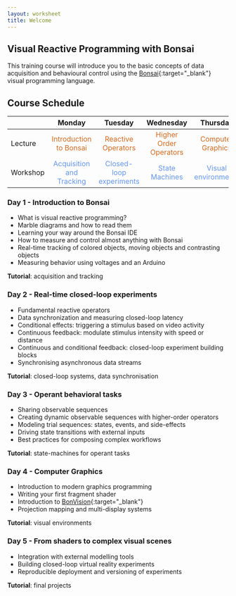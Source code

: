 ```yaml
---
layout: worksheet
title: Welcome
---
```


## Visual Reactive Programming with Bonsai

This training course will introduce you to the basic concepts of data acquisition and behavioural control using the [Bonsai](http://bonsai-rx.org/){:target="_blank"} visual programming language.

## Course Schedule

<table class="markdown-body">
    <thead>
        <tr>
            <th></th>
            <th align="center">Monday</th>
            <th align="center">Tuesday</th>
            <th align="center">Wednesday</th>
            <th align="center">Thursday</th>
            <th align="center">Friday</th>
        </tr>
    </thead>
    <tbody>
        <tr>
            <td>Lecture</td>
            <td style="color:chocolate" align="center">Introduction to Bonsai</td>
            <td style="color:chocolate" align="center">Reactive Operators</td>
            <td style="color:chocolate" align="center">Higher Order Operators</td>
            <td style="color:chocolate" align="center">Computer Graphics</td>
            <td style="color:chocolate" align="center">Closed-loop VR</td>
        </tr>
        <tr>
            <td>Workshop</td>
            <td style="color:cornflowerblue" align="center">Acquisition and Tracking</td>
            <td style="color:cornflowerblue" align="center">Closed-loop experiments</td>
            <td style="color:cornflowerblue" align="center">State Machines</td>
            <td style="color:cornflowerblue" align="center">Visual environments</td>
            <td style="color:cornflowerblue" align="center">Final Projects</td>
        </tr>
    </tbody>
</table>

### Day 1 - Introduction to Bonsai
- What is visual reactive programming?
- Marble diagrams and how to read them
- Learning your way around the Bonsai IDE
- How to measure and control almost anything with Bonsai
- Real-time tracking of colored objects, moving objects and contrasting objects
- Measuring behavior using voltages and an Arduino

**Tutorial**: acquisition and tracking

### Day 2 - Real-time closed-loop experiments
- Fundamental reactive operators
- Data synchronization and measuring closed-loop latency
- Conditional effects: triggering a stimulus based on video activity
- Continuous feedback: modulate stimulus intensity with speed or distance
- Continuous and conditional feedback: closed-loop experiment building blocks
- Synchronising asynchronous data streams

**Tutorial**: closed-loop systems, data synchronisation

### Day 3 - Operant behavioral tasks
- Sharing observable sequences
- Creating dynamic observable sequences with higher-order operators
- Modeling trial sequences: states, events, and side-effects
- Driving state transitions with external inputs
- Best practices for composing complex workflows

**Tutorial**: state-machines for operant tasks

### Day 4 - Computer Graphics
- Introduction to modern graphics programming
- Writing your first fragment shader
- Introduction to [BonVision](https://bonvision.github.io/){:target="_blank"}
- Projection mapping and multi-display systems

**Tutorial**: visual environments

### Day 5 - From shaders to complex visual scenes
- Integration with external modelling tools
- Building closed-loop virtual reality experiments
- Reproducible deployment and versioning of experiments

**Tutorial**: final projects